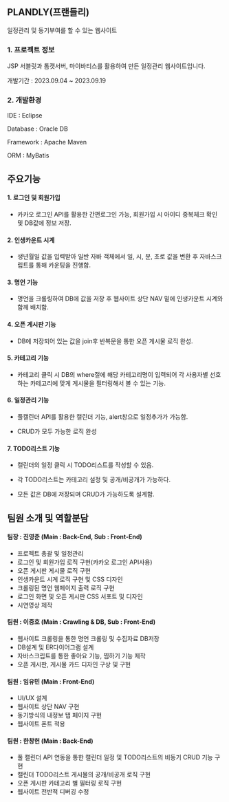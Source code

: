 ## PLANDLY(프랜들리)
일정관리 및 동기부여를 할 수 있는 웹사이트

### 1. 프로젝트 정보
JSP 서블릿과 톰캣서버, 마이바티스를 활용하여 만든 일정관리 웹사이트입니다.

개발기간 : 2023.09.04 ~ 2023.09.19

### 2. 개발환경
IDE : Eclipse

Database : Oracle DB

Framework : Apache Maven

ORM : MyBatis

## 주요기능
#### 1. 로그인 및 회원가입

- 카카오 로그인 API를 활용한 간편로그인 가능, 회원가입 시 아이디 중복체크 확인 및 DB값에 정보 저장.

#### 2. 인생카운트 시계

- 생년월일 값을 입력받아 일반 자바 객체에서 일, 시, 분, 초로 값을 변환 후 자바스크립트를 통해 카운팅을 진행함.

#### 3. 명언 기능

- 명언을 크롤링하여 DB에 값을 저장 후 웹사이트 상단 NAV 밑에 인생카운트 시계와 함께 배치함.

#### 4. 오픈 게시판 기능

- DB에 저장되어 있는 값을 join후 반복문을 통한 오픈 게시물 로직 완성.

#### 5. 카테고리 기능

- 카테고리 클릭 시 DB의 where절에 해당 카테고리명이 입력되어 각 사용자별 선호하는 카테고리에 맞게 게시물을 필터링해서 볼 수 있는 기능. 

#### 6. 일정관리 기능

- 풀캘린더 API를 활용한 캘린더 기능, alert창으로 일정추가가 가능함.
  
- CRUD가 모두 가능한 로직 완성


#### 7. TODO리스트 기능

- 캘린더의 일정 클릭 시 TODO리스트를 작성할 수 있음. 
    
- 각 TODO리스트는 카테고리 설정 및 공개/비공개가 가능하다.

- 모든 값은 DB에 저장되며 CRUD가 가능하도록 설계함.


## 팀원 소개 및 역할분담
#### 팀장 : 진영준 (Main : Back-End, Sub : Front-End)
- 프로젝트 총괄 및 일정관리
- 로그인 및 회원가입 로직 구현(카카오 로그인 API사용)
- 오픈 게시판 게시물 로직 구현
- 인생카운트 시계 로직 구현 및 CSS 디자인
- 크롤링된 명언 웹페이지 출력 로직 구현
- 로그인 화면 및 오픈 게시판 CSS 서포트 및 디자인
- 시연영상 제작

#### 팀원 : 이중호 (Main : Crawling & DB, Sub : Front-End)
- 웹사이트 크롤링을 통한 명언 크롤링 및 수집자료 DB저장
- DB설계 및 ER다이어그램 설계
- 자바스크립트를 통한 좋아요 기능, 찜하기 기능 제작
- 오픈 게시판, 게시물 카드 디자인 구상 및 구현

#### 팀원 : 임유민 (Main : Front-End)
- UI/UX 설계
- 웹사이트 상단 NAV 구현
- 동기방식의 내정보 탭 페이지 구현
- 웹사이트 폰트 적용

#### 팀원 : 한창헌 (Main : Back-End)
- 풀 캘린더 API 연동을 통한 캘린더 일정 및 TODO리스트의 비동기 CRUD 기능 구현
- 캘린더 TODO리스트 게시물의 공개/비공개 로직 구현
- 오픈 게시판 카테고리 별 필터링 로직 구현
- 웹사이트 전반적 디버깅 수정
